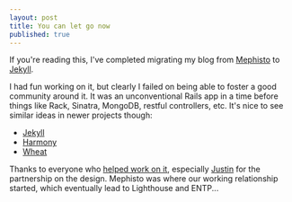 ```yaml
--- 
layout: post
title: You can let go now
published: true
---
```


If you're reading this, I've completed migrating my blog from [Mephisto](http://github.com/technoweenie/mephisto)
to [Jekyll](http://github.com/mojombo/jekyll).  

I had fun working on it, but clearly I failed on being able to foster a good community around it.  It was an unconventional Rails app in a time before things like Rack, Sinatra, MongoDB, restful controllers, etc.  It's nice to see similar ideas in newer projects though:

* [Jekyll](http://github.com/mojombo/jekyll)
* [Harmony](http://get.harmonyapp.com/)
* [Wheat](http://github.com/creationix/wheat)

Thanks to everyone who [helped work on it](http://github.com/technoweenie/mephisto/contributors), especially [Justin](http://alternateidea.com/) for the partnership on the design.  Mephisto was where our working relationship started, which eventually lead to Lighthouse and ENTP...